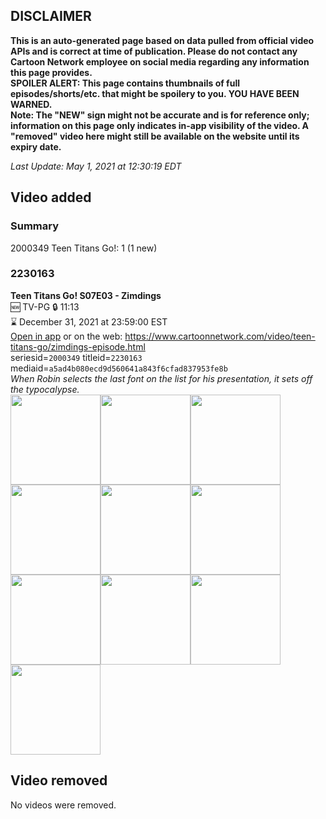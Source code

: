 ## DISCLAIMER
**This is an auto-generated page based on data pulled from official video APIs and is correct at time of publication. Please do not contact any Cartoon Network employee on social media regarding any information this page provides.**  
**SPOILER ALERT: This page contains thumbnails of full episodes/shorts/etc. that might be spoilery to you. YOU HAVE BEEN WARNED.**  
**Note: The "NEW" sign might not be accurate and is for reference only; information on this page only indicates in-app visibility of the video. A "removed" video here might still be available on the website until its expiry date.**  

_Last Update: May 1, 2021 at 12:30:19 EDT_
## Video added
### Summary
2000349 Teen Titans Go!: 1 (1 new)  
### 2230163
**Teen Titans Go! S07E03 - Zimdings**  
🆕 TV-PG 🔒 11:13  
⌛ December 31, 2021 at 23:59:00 EST  
[Open in app](https://cnvideo.sercomkc.org/redirector.html?type=cnapp&seriesid=2000349&titleid=2230163&mediaid=a5ad4b080ecd9d560641a843f6cfad837953fe8b) or on the web: https://www.cartoonnetwork.com/video/teen-titans-go/zimdings-episode.html  
seriesid=`2000349` titleid=`2230163` mediaid=`a5ad4b080ecd9d560641a843f6cfad837953fe8b`  
_When Robin selects the last font on the list for his presentation, it sets off the typocalypse._  
<a href="https://s3.amazonaws.com/cartoonorchestrator/2230163_001_1280x720.jpg"><img src="https://s3.amazonaws.com/cartoonorchestrator/2230163_001_640x360.jpg" height="144px" /></a><a href="https://s3.amazonaws.com/cartoonorchestrator/2230163_002_1280x720.jpg"><img src="https://s3.amazonaws.com/cartoonorchestrator/2230163_002_640x360.jpg" height="144px" /></a><a href="https://s3.amazonaws.com/cartoonorchestrator/2230163_003_1280x720.jpg"><img src="https://s3.amazonaws.com/cartoonorchestrator/2230163_003_640x360.jpg" height="144px" /></a><a href="https://s3.amazonaws.com/cartoonorchestrator/2230163_004_1280x720.jpg"><img src="https://s3.amazonaws.com/cartoonorchestrator/2230163_004_640x360.jpg" height="144px" /></a><a href="https://s3.amazonaws.com/cartoonorchestrator/2230163_005_1280x720.jpg"><img src="https://s3.amazonaws.com/cartoonorchestrator/2230163_005_640x360.jpg" height="144px" /></a><a href="https://s3.amazonaws.com/cartoonorchestrator/2230163_006_1280x720.jpg"><img src="https://s3.amazonaws.com/cartoonorchestrator/2230163_006_640x360.jpg" height="144px" /></a><a href="https://s3.amazonaws.com/cartoonorchestrator/2230163_007_1280x720.jpg"><img src="https://s3.amazonaws.com/cartoonorchestrator/2230163_007_640x360.jpg" height="144px" /></a><a href="https://s3.amazonaws.com/cartoonorchestrator/2230163_008_1280x720.jpg"><img src="https://s3.amazonaws.com/cartoonorchestrator/2230163_008_640x360.jpg" height="144px" /></a><a href="https://s3.amazonaws.com/cartoonorchestrator/2230163_009_1280x720.jpg"><img src="https://s3.amazonaws.com/cartoonorchestrator/2230163_009_640x360.jpg" height="144px" /></a><a href="https://s3.amazonaws.com/cartoonorchestrator/2230163_010_1280x720.jpg"><img src="https://s3.amazonaws.com/cartoonorchestrator/2230163_010_640x360.jpg" height="144px" /></a>
## Video removed
No videos were removed.  
